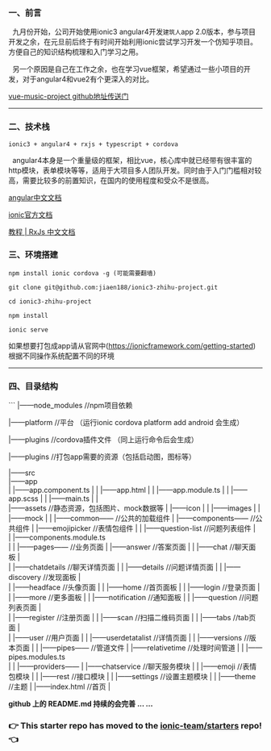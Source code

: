 <h3>一、前言</h3>

&nbsp;&nbsp;九月份开始，公司开始使用ionic3 angular4开发`建筑人`app 2.0版本，参与项目开发之余，在元旦前后终于有时间开始利用ionic尝试学习开发一个仿知乎项目。 方便自己的知识结构梳理和入门学习之用。

&nbsp;&nbsp;另一个原因是自己在工作之余，也在学习vue框架，希望通过一些小项目的开发，对于angular4和vue2有个更深入的对比。

[vue-music-project github地址传送门](https://github.com/jiaen188/vue-music-project)


<hr/><h3>二、技术栈</h3>

	ionic3 + angular4 + rxjs + typescript + cordova

&nbsp;&nbsp;angular4本身是一个重量级的框架，相比vue，核心库中就已经带有很丰富的http模块，表单模块等等，适用于大项目多人团队开发。同时由于入门门槛相对较高，需要比较多的前置知识，在国内的使用程度和受众不是很高。

[angular中文文档](https://angular.cn/docs)

[ionic官方文档](https://ionicframework.com/docs/)

[教程 | RxJs 中文文档](http://cn.rx.js.org)


<h3>三、环境搭建</h3>

```
npm install ionic cordova -g (可能需要翻墙)

git clone git@github.com:jiaen188/ionic3-zhihu-project.git

cd ionic3-zhihu-project

npm install 

ionic serve
```

如果想要打包成app请从官网中(https://ionicframework.com/getting-started)根据不同操作系统配置不同的环境

<hr><h3>四、目录结构</h3>
```
|——node_modules                                         //npm项目依赖

|——platform                                             //平台 （运行ionic cordova platform add android 会生成）           

|——plugins                                              //cordova插件文件 （同上运行命令后会生成）

|——plugins                                              //打包app需要的资源（包括启动图，图标等）

|——src	
    |——app                                            
|       |——app.component.ts
    |
|       |——app.html
    |
|       |——app.module.ts
    |
|       |——app.scss
    |
|       |——main.ts
    |
|	
    |——assets                                           //静态资源，包括图片、mock数据等
|       |——icon
    |
|       |——images
    |
|       |——mock
    |
|
    |——common——                                        //公共的加载组件
|
	|——components——                                    //公共组件 
|			  |——emojipicker                           //表情包组件
	|
|			  |——question-list                         //问题列表组件
	|		
|			  |——components.module.ts                     
	|
|
	|——pages——                                         //业务页面 
|			  |——answer                                //答案页面
	|
|			  |——chat                                  //聊天面板
	|		
|			  |——chatdetails                           //聊天详情页面
	|
|			  |——details                               //问题详情页面
	|
|			  |——discovery                             //发现面板
	|		
|			  |——headface                              //头像页面
	|
|			  |——home                                  //首页面板
	|
|			  |——login                                 //登录页面
	|		
|			  |——more                                  //更多面板
	|
|			  |——notification                          //通知面板
	|
|			  |——question                              //问题列表页面
	|		
|			  |——register                              //注册页面
	|
|			  |——scan                                  //扫描二维码页面
	|
|			  |——tabs                                  //tab页面
	|		
|			  |——user                                  //用户页面
	|
|			  |——userdetatalist                        //详情页面
	|
|			  |——versions                              //版本页面
    |
|
    |——pipes——                                         //管道文件
|		      |——relativetime                          //处理时间管道
	|
|		      |——pipes.modules.ts                                  
    |
|
    |——providers——
|		      |——chatservice                            //聊天服务模块
	|
|		      |——emoji                                  //表情包模块
    |
|		      |——rest                                   //接口模块
	|
|		      |——settings                               //设置主题模块
    |
|
    |——theme                                            //主题
|
    |——index.html                                       //首页
|



**github 上的 README.md 持续的会完善 ... ...**


### :point_right: This starter repo has moved to the [ionic-team/starters](https://github.com/ionic-team/starters/tree/master/ionic-angular/official/tabs) repo! :point_left:
